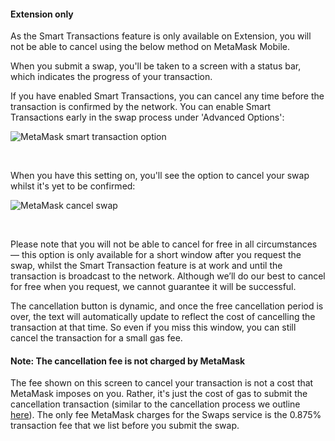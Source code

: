 
#### Extension only


As the Smart Transactions feature is only available on Extension, you will not be able to cancel using the below method on MetaMask Mobile.



When you submit a swap, you'll be taken to a screen with a status bar, which indicates the progress of your transaction. 


If you have enabled Smart Transactions, you can cancel any time before the transaction is confirmed by the network. You can enable Smart Transactions early in the swap process under 'Advanced Options':


![MetaMask smart transaction option](https://support.metamask.io/hc/article_attachments/10023454502811)


 


When you have this setting on, you'll see the option to cancel your swap whilst it's yet to be confirmed:


![MetaMask cancel swap](https://support.metamask.io/hc/article_attachments/10023492499995)


 


Please note that you will not be able to cancel for free in all circumstances — this option is only available for a short window after you request the swap, whilst the Smart Transaction feature is at work and until the transaction is broadcast to the network. Although we’ll do our best to cancel for free when you request, we cannot guarantee it will be successful.


The cancellation button is dynamic, and once the free cancellation period is over, the text will automatically update to reflect the cost of cancelling the transaction at that time. So even if you miss this window, you can still cancel the transaction for a small gas fee.



#### Note: The cancellation fee is not charged by MetaMask


The fee shown on this screen to cancel your transaction is not a cost that MetaMask imposes on you. Rather, it's just the cost of gas to submit the cancellation transaction (similar to the cancellation process we outline [here](https://support.metamask.io/hc/en-us/articles/360015489251)). The only fee MetaMask charges for the Swaps service is the 0.875% transaction fee that we list before you submit the swap.


